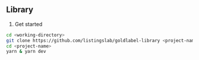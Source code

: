 ## Library

1. Get started

```bash
cd <working-directory>
git clone https://github.com/listingslab/goldlabel-library <project-name>
cd <project-name>
yarn & yarn dev
```
